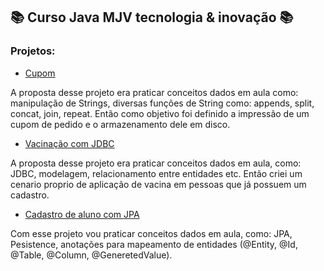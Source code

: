 ## :books: Curso Java MJV tecnologia & inovação :books:


### Projetos:

* [Cupom](https://github.com/RennanSilvaCosta/DevSchool-MJV/tree/main/aula2)

A proposta desse projeto era praticar conceitos dados em aula como: manipulação de Strings, diversas funções de String como: appends, split, concat, join, repeat.
Então como objetivo foi definido a impressão de um cupom de pedido e o armazenamento dele em disco.

* [Vacinação com JDBC](https://github.com/RennanSilvaCosta/DevSchool-MJV/tree/main/maven-project)

A proposta desse projeto era praticar conceitos dados em aula, como: JDBC, modelagem, relacionamento entre entidades etc. Então criei um cenario proprio de aplicação de vacina em pessoas que já possuem um cadastro. 

* [Cadastro de aluno com JPA](https://github.com/RennanSilvaCosta/DevSchool-MJV/tree/main/project-maven-jpa)

Com esse projeto vou praticar conceitos dados em aula, como: JPA, Pesistence, anotações para mapeamento de entidades (@Entity, @Id, @Table, @Column, @GeneretedValue).
